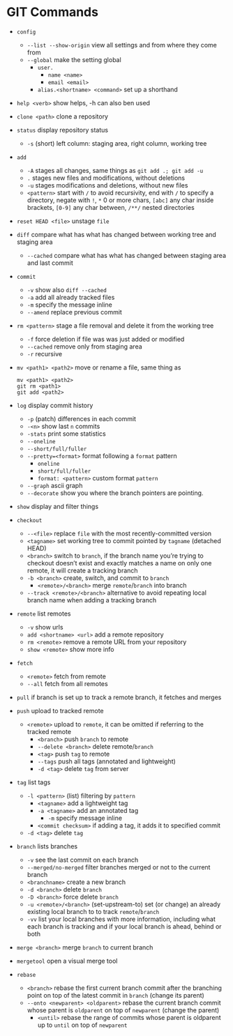 # GIT Commands

* `config`
  * `--list --show-origin` view all settings and from where they come from
  * `--global` make the setting global
    * `user.`
      * `name <name>`
      * `email <email>`
    * `alias.<shortname> <command>` set up a shorthand
* `help <verb>` show helps, -h can also ben used
* `clone <path>` clone a repository
* `status` display repository status
  * `-s` (short) left column: staging area, right column, working tree
* `add`
  * `-A` stages all changes, same things as `git add .; git add -u`
  * `.` stages new files and modifications, without deletions
  * `-u` stages modifications and deletions, without new files
  * `<pattern>` start with `/` to avoid recursivity, end with `/` to specify a directory, negate with `!`, `*` 0 or more chars, `[abc]` any char inside brackets, `[0-9]` any char between, `/**/` nested directories
* `reset HEAD <file>` unstage `file`
* `diff` compare what has what has changed between working tree and staging area
  * `--cached` compare what has what has changed between staging area and last commit
* `commit`
  * `-v` show also `diff --cached`
  * `-a` add all already tracked files
  * `-m` specify the message inline
  * `--amend` replace previous commit
* `rm <pattern>` stage a file removal and delete it from the working tree
  * `-f` force deletion if file was was just added or modified
  * `--cached` remove only from staging area
  * `-r` recursive
* `mv <path1> <path2>` move or rename a file, same thing as

      mv <path1> <path2>  
      git rm <path1>
      git add <path2>
* `log` display commit history
  * `-p` (patch) differences in each commit
  * `-<n>` show last `n` commits
  * `-stats` print some statistics
  * `--oneline`
  * `--short/full/fuller`
  * `--pretty=<format>` format following a `format` pattern
    * `oneline`
    * `short/full/fuller`
    * `format: <pattern>` custom format `pattern`
  * `--graph` ascii graph
  * `--decorate` show you where the branch pointers are pointing.
* `show` display and filter things
* `checkout`
  * `--<file>` replace `file` with the most recently-committed version
  * `<tagname>` set working tree to commit pointed by `tagname` (detached HEAD)
  * `<branch>` switch to `branch`, if the branch name you’re trying to checkout doesn’t exist and exactly matches a name on only one remote, it will create a tracking branch
  * `-b <branch>` create, switch, and commit to `branch`
    * `<remote>/<branch>` merge `remote`/`branch` into branch
  * `--track <remote>/<branch>` alternative to avoid repeating local branch name when adding a tracking branch
* `remote` list remotes
  * `-v` show urls
  * `add <shortname> <url>` add a remote repository
  * `rm <remote>` remove a remote URL from your repository
  * `show <remote>` show more info
* `fetch`
  * `<remote>` fetch from remote
  * `--all` fetch from all remotes
* `pull` if branch is set up to track a remote branch, it fetches and merges
* `push` upload to tracked remote
  * `<remote>` upload to `remote`, it can be omitted if referring to the tracked remote
    * `<branch>` push `branch` to remote
    * `--delete <branch>` delete remote/`branch`
    * `<tag>` push `tag` to remote
    * `--tags` push all tags (annotated and lightweight)
    * `-d <tag>` delete `tag` from server
* `tag` list tags
  * `-l <pattern>` (list) filtering by `pattern`
    * `<tagname>` add a lightweight tag
    * `-a <tagname>` add an annotated tag
      * `-m` specify message inline
    * `<commit checksum>` if adding a tag, it adds it to specified commit
  * `-d <tag>` delete `tag`
* `branch` lists branches
  * `-v` see the last commit on each branch
  * `--merged/no-merged` filter branches merged or not to the current branch
  * `<branchname>` create a new branch
  * `-d <branch>` delete `branch`
  * `-D <branch>` force delete `branch`
  * `-u <remote>/<branch>` (set-upstream-to) set (or change) an already existing local branch to to track `remote`/`branch`
  * `-vv` list your local branches with more information, including what each branch is tracking and if your local branch is ahead, behind or both
* `merge <branch>` merge `branch` to current branch
* `mergetool` open a visual merge tool
* `rebase`
  * `<branch>` rebase the first current branch commit after the branching point on top of the latest commit in `branch` (change its parent)
  * `--onto <newparent> <oldparent>` rebase the current branch commit whose parent is `oldparent` on top of `newparent` (change the parent)
    * `<until>` rebase the range of commits whose parent is oldparent up to `until` on top of `newparent`
